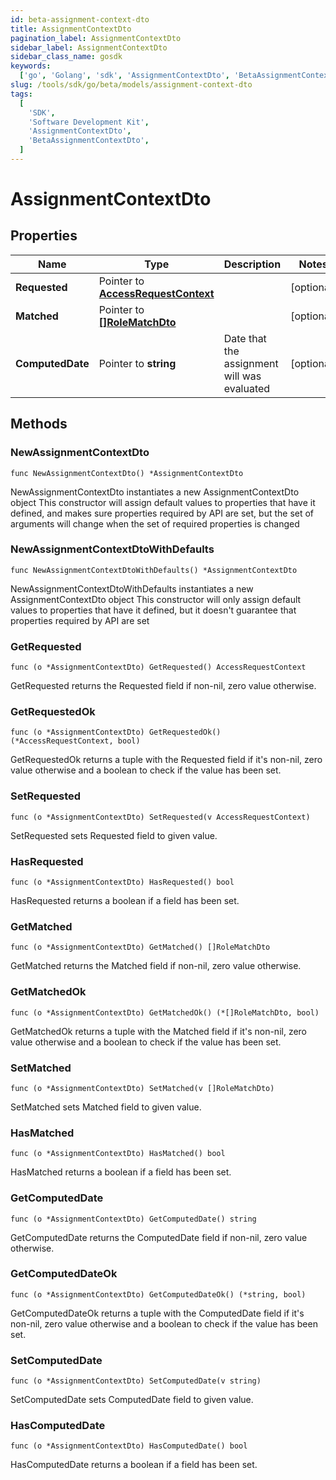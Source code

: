 ```yaml
---
id: beta-assignment-context-dto
title: AssignmentContextDto
pagination_label: AssignmentContextDto
sidebar_label: AssignmentContextDto
sidebar_class_name: gosdk
keywords:
  ['go', 'Golang', 'sdk', 'AssignmentContextDto', 'BetaAssignmentContextDto']
slug: /tools/sdk/go/beta/models/assignment-context-dto
tags:
  [
    'SDK',
    'Software Development Kit',
    'AssignmentContextDto',
    'BetaAssignmentContextDto',
  ]
---
```


# AssignmentContextDto

## Properties

| Name | Type | Description | Notes |
| --- | --- | --- | --- |
| **Requested** | Pointer to [**AccessRequestContext**](access-request-context) |  | [optional] |
| **Matched** | Pointer to [**[]RoleMatchDto**](role-match-dto) |  | [optional] |
| **ComputedDate** | Pointer to **string** | Date that the assignment will was evaluated | [optional] |

## Methods

### NewAssignmentContextDto

`func NewAssignmentContextDto() *AssignmentContextDto`

NewAssignmentContextDto instantiates a new AssignmentContextDto object This constructor will assign default values to properties that have it defined, and makes sure properties required by API are set, but the set of arguments will change when the set of required properties is changed

### NewAssignmentContextDtoWithDefaults

`func NewAssignmentContextDtoWithDefaults() *AssignmentContextDto`

NewAssignmentContextDtoWithDefaults instantiates a new AssignmentContextDto object This constructor will only assign default values to properties that have it defined, but it doesn't guarantee that properties required by API are set

### GetRequested

`func (o *AssignmentContextDto) GetRequested() AccessRequestContext`

GetRequested returns the Requested field if non-nil, zero value otherwise.

### GetRequestedOk

`func (o *AssignmentContextDto) GetRequestedOk() (*AccessRequestContext, bool)`

GetRequestedOk returns a tuple with the Requested field if it's non-nil, zero value otherwise and a boolean to check if the value has been set.

### SetRequested

`func (o *AssignmentContextDto) SetRequested(v AccessRequestContext)`

SetRequested sets Requested field to given value.

### HasRequested

`func (o *AssignmentContextDto) HasRequested() bool`

HasRequested returns a boolean if a field has been set.

### GetMatched

`func (o *AssignmentContextDto) GetMatched() []RoleMatchDto`

GetMatched returns the Matched field if non-nil, zero value otherwise.

### GetMatchedOk

`func (o *AssignmentContextDto) GetMatchedOk() (*[]RoleMatchDto, bool)`

GetMatchedOk returns a tuple with the Matched field if it's non-nil, zero value otherwise and a boolean to check if the value has been set.

### SetMatched

`func (o *AssignmentContextDto) SetMatched(v []RoleMatchDto)`

SetMatched sets Matched field to given value.

### HasMatched

`func (o *AssignmentContextDto) HasMatched() bool`

HasMatched returns a boolean if a field has been set.

### GetComputedDate

`func (o *AssignmentContextDto) GetComputedDate() string`

GetComputedDate returns the ComputedDate field if non-nil, zero value otherwise.

### GetComputedDateOk

`func (o *AssignmentContextDto) GetComputedDateOk() (*string, bool)`

GetComputedDateOk returns a tuple with the ComputedDate field if it's non-nil, zero value otherwise and a boolean to check if the value has been set.

### SetComputedDate

`func (o *AssignmentContextDto) SetComputedDate(v string)`

SetComputedDate sets ComputedDate field to given value.

### HasComputedDate

`func (o *AssignmentContextDto) HasComputedDate() bool`

HasComputedDate returns a boolean if a field has been set.

